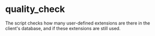 # quality_check
The script checks how many user-defined extensions are there in the client's database, and if these extensions are still used.
